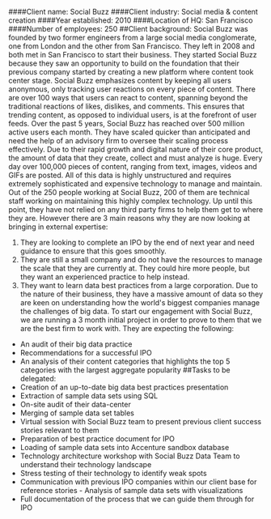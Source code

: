 ####Client name: Social Buzz
####Client industry: Social media & content creation
####Year established: 2010
####Location of HQ: San Francisco
####Number of employees: 250
##Client background:
Social Buzz was founded by two former engineers from a large social media conglomerate, one from London and the other from San Francisco. They left in 2008 and both met in San Francisco to start their business. They started Social Buzz because they saw an opportunity to build on the foundation that their previous company started by creating a new platform where content took center stage. Social Buzz emphasizes content by keeping all users anonymous, only tracking user reactions on every piece of content. There are over 100 ways that users can react to content, spanning beyond the traditional reactions of likes, dislikes, and comments. This ensures that trending content, as opposed to individual users, is at the forefront of user feeds.
Over the past 5 years, Social Buzz has reached over 500 million active users each month. They have scaled quicker than anticipated and need the help of an advisory firm to oversee their scaling process effectively.
Due to their rapid growth and digital nature of their core product, the amount of data that they create, collect and must analyze is huge. Every day over 100,000 pieces of content, ranging from text, images, videos and GIFs are posted. All of this data is highly unstructured and requires extremely sophisticated and expensive technology to manage and maintain. Out of the 250 people working at Social Buzz, 200 of them are technical staff working on maintaining this highly complex technology.
Up until this point, they have not relied on any third party firms to help them get to where they are. However there are 3 main reasons why they are now looking at bringing in external expertise:
1) They are looking to complete an IPO by the end of next year and need guidance to ensure that this goes smoothly.
2) They are still a small company and do not have the resources to manage the scale that they are currently at. They could hire more people, but they want an experienced practice to help instead.
3) They want to learn data best practices from a large corporation. Due to the nature of their business, they have a massive amount of data so they are keen on
understanding how the world's biggest companies manage the challenges of big data.
To start our engagement with Social Buzz, we are running a 3 month initial project in order to prove to them that we are the best firm to work with. They are expecting the following:
- An audit of their big data practice
- Recommendations for a successful IPO
- An analysis of their content categories that highlights the top 5 categories with the largest aggregate popularity
##Tasks to be delegated:
- Creation of an up-to-date big data best practices presentation
- Extraction of sample data sets using SQL
- On-site audit of their data-center
- Merging of sample data set tables
- Virtual session with Social Buzz team to present previous client success stories relevant to them
- Preparation of best practice document for IPO
- Loading of sample data sets into Accenture sandbox database
- Technology architecture workshop with Social Buzz Data Team to understand their technology landscape
- Stress testing of their technology to identify weak spots
- Communication with previous IPO companies within our client base for reference stories - Analysis of sample data sets with visualizations
- Full documentation of the process that we can guide them through for IPO

